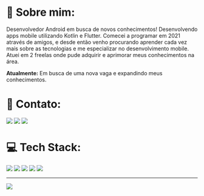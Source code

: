 # 💫 Sobre mim:

Desenvolvedor Android em busca de novos conhecimentos! Desenvolvendo apps mobile utilizando Kotlin e Flutter. Comecei a programar em 2021 através de amigos, e desde então venho procurando aprender cada vez mais sobre as tecnologias e me especializar no desenvolvimento mobile. Atuei em 2 freelas onde pude adquirir e aprimorar meus conhecimentos na área.

**Atualmente:** Em busca de uma nova vaga e expandindo meus conhecimentos.




# 📧 Contato:

<a href="mailto:guihroch@gmail.com"><img src="https://img.shields.io/badge/Gmail-D14836?style=for-the-badge&logo=gmail&logoColor=white"/><a/>
<a href="https://www.linkedin.com/in/guilherme-martins-032861251/"><img src="https://img.shields.io/badge/LinkedIn-0077B5?style=for-the-badge&logo=linkedin&logoColor=white"/><a/>
<a href="https://wa.me/+5527998754853"><img src="https://img.shields.io/badge/WhatsApp-25D366?style=for-the-badge&logo=whatsapp&logoColor=white"/><a/>


# 💻 Tech Stack:

<img src="https://img.shields.io/badge/Android-3DDC84?style=for-the-badge&logo=android&logoColor=white"/> <img src="https://img.shields.io/badge/Kotlin-0095D5?&style=for-the-badge&logo=kotlin&logoColor=white"/>
<img src="https://img.shields.io/badge/Android_Studio-3DDC84?style=for-the-badge&logo=android-studio&logoColor=white"/>
<img src="https://img.shields.io/badge/Flutter-02569B?style=for-the-badge&logo=flutter&logoColor=white"/>
<img src="https://img.shields.io/badge/GitHub-100000?style=for-the-badge&logo=github&logoColor=white"/>

---
[![](https://visitcount.itsvg.in/api?id=guihroch&icon=0&color=0)](https://visitcount.itsvg.in)
